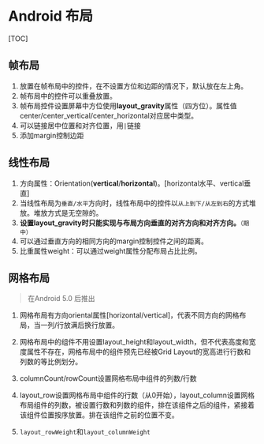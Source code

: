# Android 布局

[TOC]

## 帧布局

1. 放置在帧布局中的控件，在不设置方位和边距的情况下，默认放在左上角。
2. 帧布局中的控件可以重叠放置。
3. 帧布局控件设置屏幕中方位使用**layout_gravity**属性（四方位）。属性值center/center_vertical/center_horizontal对应居中类型。
4. 可以链接居中位置和对齐位置，用`|`链接
5. 添加margin控制边距

## 线性布局

1. 方向属性：Orientation(**vertical**/**horizontal**)。[horizontal水平、vertical垂直]
2. 当线性布局为`垂直/水平`方向时，线性布局中的控件以`从上到下/从左到右`的方式堆放。堆放方式是无空隙的。     
3. **设置layout_gravity时只能实现与布局方向垂直的对齐方向和对齐方向。**`（期中）`
4. 可以通过垂直方向的相同方向的margin控制控件之间的距离。
5. 比重属性weight：可以通过weight属性分配布局占比比例。

## 网格布局

> 在Android 5.0 后推出

1. 网格布局有方向oriental属性[horizontal/vertical]，代表不同方向的网格布局，当一列/行放满后换行放置。

2. 网格布局中的组件不用设置layout_height和layout_width，但不代表高度和宽度属性不存在，网格布局中的组件预先已经被Grid Layout的宽高进行行数和列数的等比例划分。

3. columnCount/rowCount设置网格布局中组件的列数/行数

4. layout_row设置网格布局中组件的行数（从0开始），layout_column设置网格布局组件的列数，被设置行数和列数的组件，排在该组件之后的组件，紧接着该组件位置按序放置。排在该组件之前的位置不变。

5. `layout_rowWeight`和`layout_columnWeight`

   

